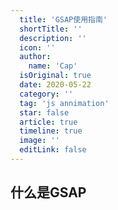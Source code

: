 ```yaml
---
  title: 'GSAP使用指南'
  shortTitle: ''
  description: ''
  icon: ''
  author:
    name: 'Cap'
  isOriginal: true
  date: 2020-05-22
  category: ''
  tag: 'js annimation'
  star: false
  article: true
  timeline: true
  image: ''
  editLink: false
---
```


## 什么是GSAP


